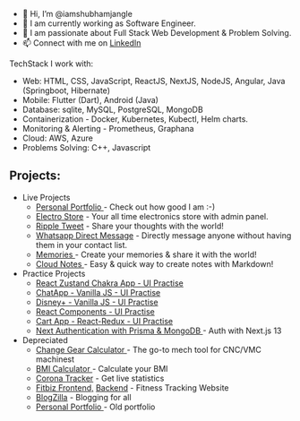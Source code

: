 - 👋 Hi, I’m @iamshubhamjangle
- 👀 I am currently working as Software Engineer.
- 🌱 I am passionate about Full Stack Web Development & Problem Solving.
- 📫 Connect with me on [LinkedIn](https://www.linkedin.com/in/imshubhamjangle/)

TechStack I work with:
  - Web: HTML, CSS, JavaScript, ReactJS, NextJS, NodeJS, Angular, Java (Springboot, Hibernate)
  - Mobile: Flutter (Dart), Android (Java)
  - Database: sqlite, MySQL, PostgreSQL, MongoDB
  - Containerization - Docker, Kubernetes, Kubectl, Helm charts.
  - Monitoring & Alerting - Prometheus, Graphana
  - Cloud: AWS, Azure
  - Problems Solving: C++, Javascript

## Projects:
- Live Projects
    - [Personal Portfolio ](https://shubhamjangle.vercel.app/) - Check out how good I am :-)
    - [Electro Store](https://electro.iamshubhamjangle.vercel.app/) - Your all time electronics store with admin panel.
    - [Ripple Tweet](http://ripple.iamshubhamjangle.vercel.app/) - Share your thoughts with the world!
    - [Whatsapp Direct Message](https://iamshubhamjangle.github.io/whatsapp-direct-message/)  - Directly message anyone without having them in your contact list.
    - [Memories ](https://memories-1n53.onrender.com/) - Create your memories & share it with the world!
    - [Cloud Notes ](https://markdown-cloud-notes.onrender.com/) - Easy & quick way to create notes with Markdown!
- Practice Projects
    - [React Zustand Chakra App - UI Practise](https://zustand-chakra-ekart-demo.vercel.app/)
    - [ChatApp - Vanilla JS - UI Practise ](https://iamshubhamjangle.github.io/web-chat-vanilla-js/)
    - [Disney+ - Vanilla JS - UI Practise ](https://iamshubhamjangle.github.io/disney-plus-clone/)
    - [React Components - UI Practise ](https://iamshubhamjangle.github.io/ReactPractice/)
    - [Cart App - React-Redux - UI Practise ](https://iamshubhamjangle.github.io/Cart-Using-Redux-Toolkit/)
    - [Next Authentication with Prisma & MongoDB ](https://nextauth-iamshubhamjangle.vercel.app/) - Auth with Next.js 13
- Depreciated
    - [Change Gear Calculator ](https://github.com/iamshubhamjangle/ChangeGearCalculator) - The go-to mech tool for CNC/VMC machinest
    - [BMI Calculator ](https://github.com/iamshubhamjangle/BMI-calculator) - Calculate your BMI
    - [Corona Tracker](https://github.com/iamshubhamjangle/corona_tracker) - Get live statistics
    - [Fitbiz Frontend,](https://github.com/iamshubhamjangle/fitbiz-frontend) [Backend](https://github.com/iamshubhamjangle/fitbiz-backend) - Fitness Tracking Website
    - [BlogZilla](https://github.com/iamshubhamjangle/BlogZilla) - Blogging for all
    - [Personal Portfolio ](https://iamshubhamjangle.github.io/portfolio/) - Old portfolio

<!---
iamshubhamjangle/iamshubhamjangle is a ✨ special ✨ repository because its `README.md` (this file) appears on your GitHub profile.
You can click the Preview link to take a look at your changes.
--->
